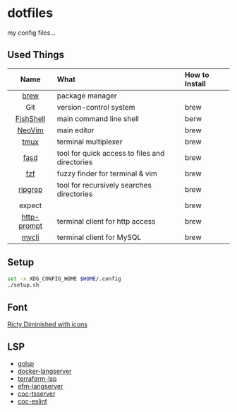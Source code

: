 # dotfiles

my config files...

## Used Things

|Name|What|How to Install|
|:--:|:---|:------|
|[brew](https://github.com/Homebrew/brew)|package manager||
|Git|version-control system|brew|
|[FishShell](https://github.com/fish-shell/fish-shell)|main command line shell|berw|
|[NeoVim](https://github.com/neovim/neovim)|main editor|brew|
|[tmux](https://github.com/tmux/tmux)|terminal multiplexer|brew|
|[fasd](https://github.com/clvv/fasd)|tool for quick access to files and directories|brew|
|[fzf](https://github.com/junegunn/fzf)|fuzzy finder for terminal & vim|brew|
|[ripgrep](https://github.com/BurntSushi/ripgrep)|tool for recursively searches directories|brew|
|expect||brew|
|[http-prompt](https://github.com/eliangcs/http-prompt)|terminal client for http access|brew|
|[mycli](https://github.com/dbcli/mycli)|terminal client for MySQL|brew|


## Setup

```bash
set -x XDG_CONFIG_HOME $HOME/.config
./setup.sh
```

## Font

[Ricty Diminished with icons](https://github.com/iij/fontmerger/tree/master/sample)

## LSP

* [golsp](https://github.com/saibing/tools)
* [docker-langserver](https://github.com/rcjsuen/dockerfile-language-server-nodejs)
* [terraform-lsp](https://github.com/juliosueiras/terraform-lsp)
* [efm-langserver](https://github.com/mattn/efm-langserver)
* [coc-tsserver](https://github.com/neoclide/coc-tsserver)
* [coc-eslint](https://github.com/neoclide/coc-eslint)
